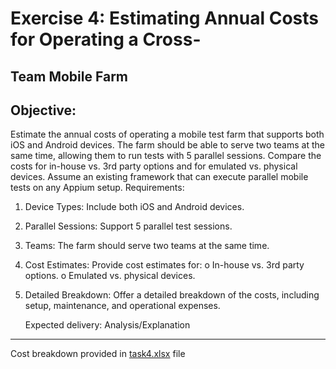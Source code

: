 # Exercise 4: Estimating Annual Costs for Operating a Cross-
## Team Mobile Farm

## Objective:
Estimate the annual costs of operating a mobile test farm that supports both iOS
and Android devices. The farm should be able to serve two teams at the same
time, allowing them to run tests with 5 parallel sessions. Compare the costs for
in-house vs. 3rd party options and for emulated vs. physical devices. Assume an
existing framework that can execute parallel mobile tests on any Appium setup.
Requirements:
1. Device Types: Include both iOS and Android devices.
2. Parallel Sessions: Support 5 parallel test sessions.
3. Teams: The farm should serve two teams at the same time.
4. Cost Estimates: Provide cost estimates for:
   o In-house vs. 3rd party options.
   o Emulated vs. physical devices.
5. Detailed Breakdown: Offer a detailed breakdown of the costs,
   including setup, maintenance, and operational expenses.


   Expected delivery: Analysis/Explanation

---
Cost breakdown provided in [task4.xlsx](task4.xlsx) file
